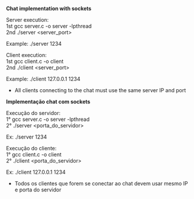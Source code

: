 
<b>Chat implementation with sockets</b>

Server execution: </br>
1st gcc server.c -o server -lpthread </br>
2nd ./server <server_port> </br>

Example: ./server 1234

Client execution: </br>
1st gcc client.c -o client </br>
2nd ./client <IP> <server_port>

Example: ./client 127.0.0.1 1234

* All clients connecting to the chat must use the same server IP and port


<b>Implementação chat com sockets</b>

Execução do servidor:</br>
1° gcc server.c -o server -lpthread</br>
2° ./server <porta_do_servidor></br>

Ex: ./server 1234

Execução do cliente:</br>
1° gcc client.c -o client</br>
2° ./client <IP> <porta_do_servidor>

Ex: ./client 127.0.0.1 1234

* Todos os clientes que forem se conectar ao chat devem usar mesmo IP e porta do servidor

